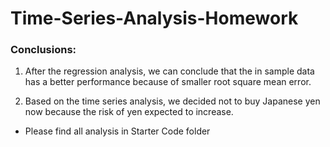 # Time-Series-Analysis-Homework

### Conclusions:

1. After the regression analysis, we can conclude that the in sample data has a better performance because of smaller root square mean error.

2. Based on the time series analysis, we decided not to buy Japanese yen now because the risk of yen expected to increase.


* Please find all analysis in Starter Code folder

